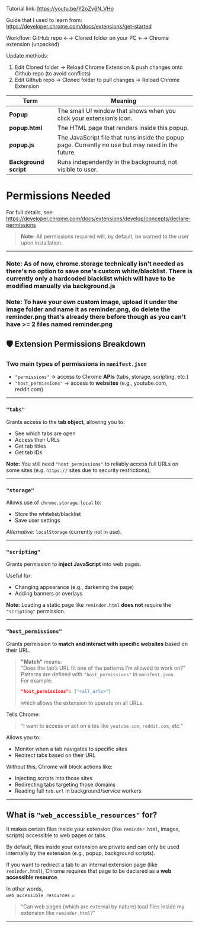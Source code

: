 Tutorial link: https://youtu.be/Y2oZy6N_VHo

Guide that I used to learn from: https://developer.chrome.com/docs/extensions/get-started

Workflow:
GitHub repo ←→ Cloned folder on your PC ←→ Chrome extension (unpacked)

Update methods:
1) Edit Cloned folder -> Reload Chrome Extension & push changes onto Github repo (to avoid conflicts)
2) Edit Github repo -> Cloned folder to pull changes -> Reload Chrome Extension

| Term                  | Meaning                                                              |
| --------------------- | -------------------------------------------------------------------- |
| **Popup**             | The small UI window that shows when you click your extension’s icon. |
| **popup.html**        | The HTML page that renders inside this popup.                        |
| **popup.js**          | The JavaScript file that runs inside the popup page. Currently no use but may need in the future.|
| **Background script** | Runs independently in the background, not visible to user.           |

# Permissions Needed

For full details, see:  
https://developer.chrome.com/docs/extensions/develop/concepts/declare-permissions

> **Note:** All permissions required will, by default, be warned to the user upon installation.

---
### Note: As of now, chrome.storage technically isn't needed as there's no option to save one's custom white/blacklist. There is currently only a hardcoded blacklist which will have to be modified manually via background.js

### Note: To have your own custom image, upload it under the image folder and name it as reminder.png, do delete the reminder.png that's already there before though as you can't have >= 2 files named reminder.png

## 🛡️ Extension Permissions Breakdown

### Two main types of permissions in `manifest.json`

- `"permissions"` → access to Chrome **APIs** (tabs, storage, scripting, etc.)
- `"host_permissions"` → access to **websites** (e.g., youtube.com, reddit.com)

---

### `"tabs"`

Grants access to the **tab object**, allowing you to:

- See which tabs are open
- Access their URLs
- Get tab titles
- Get tab IDs

**Note:** You still need `"host_permissions"` to reliably access full URLs on some sites (e.g. `https://` sites due to security restrictions).

---

### `"storage"`

Allows use of `chrome.storage.local` to:

- Store the whitelist/blacklist
- Save user settings

_Alternative:_ `localStorage` (currently not in use).

---

### `"scripting"`

Grants permission to **inject JavaScript** into web pages.

Useful for:

- Changing appearance (e.g., darkening the page)
- Adding banners or overlays

**Note:** Loading a static page like `reminder.html` **does not** require the `"scripting"` permission.

---

### `"host_permissions"`

Grants permission to **match and interact with specific websites** based on their URL.

> **"Match"** means:  
> “Does the tab’s URL fit one of the patterns I’m allowed to work on?”  
> Patterns are defined with `"host_permissions"` in `manifest.json`.  
> For example:  
> ```json
> "host_permissions": ["<all_urls>"]
> ```
> which allows the extension to operate on all URLs.

Tells Chrome:  
> “I want to access or act on sites like `youtube.com`, `reddit.com`, etc.”

Allows you to:

- Monitor when a tab navigates to specific sites
- Redirect tabs based on their URL

Without this, Chrome will block actions like:

- Injecting scripts into those sites
- Redirecting tabs targeting those domains
- Reading full `tab.url` in background/service workers

---

## What is `"web_accessible_resources"` for?

It makes certain files inside your extension (like `reminder.html`, images, scripts) accessible to web pages or tabs.

By default, files inside your extension are private and can only be used internally by the extension (e.g., popup, background scripts).

If you want to redirect a tab to an internal extension page (like `reminder.html`), Chrome requires that page to be declared as a **web accessible resource**.

In other words,  
`web_accessible_resources` =  
> “Can web pages (which are external by nature) load files inside my extension like `reminder.html`?”

---


